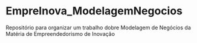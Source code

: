 # EmpreInova_ModelagemNegocios
Repositório para organizar um trabalho dobre Modelagem de Negócios da Matéria de Empreendedorismo de Inovação
